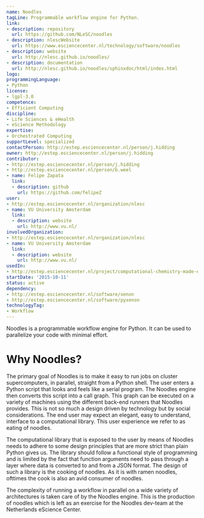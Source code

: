 ```yaml
---
name: Noodles
tagLine: Programmable workflow engine for Python.
link:
- description: repository
  url: https://github.com/NLeSC/noodles
- description: nlescWebsite
  url: https://www.esciencecenter.nl/technology/software/noodles
- description: website
  url: http://nlesc.github.io/noodles/
- description: documentation
  url: http://nlesc.github.io/noodles/sphinxdoc/html/index.html
logo: 
programmingLanguage: 
- Python
license: 
- lgpl-3.0
competence:
- Efficient Computing
discipline:
- Life Sciences & eHealth
- eScience Methodology
expertise:
- Orchestrated Computing
supportLevel: specialized
contactPerson: http://estep.esciencecenter.nl/person/j.hidding
owner: http://estep.esciencecenter.nl/person/j.hidding
contributor:
- http://estep.esciencecenter.nl/person/j.hidding
- http://estep.esciencecenter.nl/person/b.weel
- name: Felipe Zapata
  link:
  - description: github
    url: https://github.com/felipeZ
user:
- http://estep.esciencecenter.nl/organization/nlesc
- name: VU University Amsterdam
  link:
  - description: website
    url: http://www.vu.nl/
involvedOrganization:
- http://estep.esciencecenter.nl/organization/nlesc
- name: VU University Amsterdam
  link:
  - description: website
    url: http://www.vu.nl/
usedIn:
- http://estep.esciencecenter.nl/project/computational-chemistry-made-easy
startDate: '2015-10-11'
status: active
dependency:
- http://estep.esciencecenter.nl/software/xenon
- http://estep.esciencecenter.nl/software/pyxenon
technologyTag:
- Workflow
---
```

Noodles is a programmable workflow engine for Python. It can be used to parallelize your code with minimal effort.

# Why Noodles?

The primary goal of Noodles is to make it easy to run jobs on cluster supercomputers, in parallel, straight from a Python shell. The user enters a Python script that looks and feels like a serial program. The Noodles engine then converts this script into a call graph. This graph can be executed on a variety of machines using the different back-end runners that Noodles provides. This is not so much a design driven by technology but by social considerations. The end user may expect an elegant, easy to understand, interface to a computational library. This user experience we refer to as eating of noodles.

The computational library that is exposed to the user by means of Noodles needs to adhere to some design principles that are more strict than plain Python gives us. The library should follow a functional style of programming and is limited by the fact that function arguments need to pass through a layer where data is converted to and from a JSON format. The design of such a library is the cooking of noodles. As it is with ramen noodles, ofttimes the cook is also an avid consumer of noodles.

The complexity of running a workflow in parallel on a wide variety of architectures is taken care of by the Noodles engine. This is the production of noodles which is left as an exercise for the Noodles dev-team at the Netherlands eScience Center.
